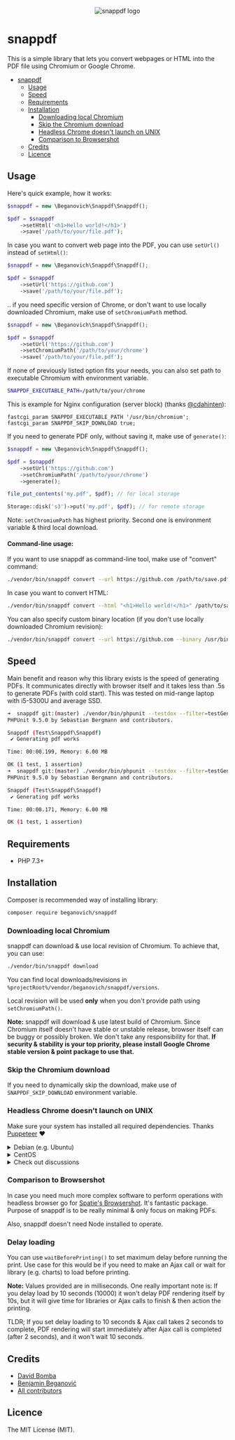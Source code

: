 <p align="center">
    <img src="https://raw.githubusercontent.com/beganovich/snappdf/master/cover.png" alt="snappdf logo">
</p>

# snappdf

This is a simple library that lets you convert webpages or HTML into the PDF file using Chromium or Google Chrome.

- [snappdf](#snappdf)
    * [Usage](#usage)
    * [Speed](#speed)
    * [Requirements](#requirements)
    * [Installation](#installation)
        + [Downloading local Chromium](#downloading-local-chromium)
        + [Skip the Chromium download](#skip-the-chromium-download)
        + [Headless Chrome doesn't launch on UNIX](#headless-chrome-doesnt-launch-on-unix)
        + [Comparison to Browsershot](#comparison-to-browsershot)
    * [Credits](#credits)
    * [Licence](#licence)

## Usage

Here's quick example, how it works:

```php
$snappdf = new \Beganovich\Snappdf\Snappdf();

$pdf = $snappdf
    ->setHtml('<h1>Hello world!</h1>')
    ->save('/path/to/your/file.pdf');
```

In case you want to convert web page into the PDF, you can use `setUrl()` instead of `setHtml()`:

```php
$snappdf = new \Beganovich\Snappdf\Snappdf();

$pdf = $snappdf
    ->setUrl('https://github.com')
    ->save('/path/to/your/file.pdf');
```

.. if you need specific version of Chrome, or don't want to use locally downloaded Chromium, make use
of `setChromiumPath` method.

```php
$snappdf = new \Beganovich\Snappdf\Snappdf();

$pdf = $snappdf
    ->setUrl('https://github.com')
    ->setChromiumPath('/path/to/your/chrome')
    ->save('/path/to/your/file.pdf');
```

If none of previously listed option fits your needs, you can also set path to executable Chromium with environment
variable.

```bash
SNAPPDF_EXECUTABLE_PATH=/path/to/your/chrome
```

This is example for Nginx configuration (server block) (thanks [@cdahinten](https://github.com/beganovich/snappdf/issues/15#issuecomment-776135341)):

```
fastcgi_param SNAPPDF_EXECUTABLE_PATH '/usr/bin/chromium';
fastcgi_param SNAPPDF_SKIP_DOWNLOAD true;
```

If you need to generate PDF only, without saving it, make use of `generate()`:

```php
$snappdf = new \Beganovich\Snappdf\Snappdf();

$pdf = $snappdf
    ->setUrl('https://github.com')
    ->setChromiumPath('/path/to/your/chrome')
    ->generate();

file_put_contents('my.pdf', $pdf); // for local storage

Storage::disk('s3')->put('my.pdf', $pdf); // for remote storage
```

Note: `setChromiumPath` has highest priority. Second one is environment variable & third local download.

#### Command-line usage:

If you want to use snappdf as command-line tool, make use of "convert" command:

```bash
./vendor/bin/snappdf convert --url https://github.com /path/to/save.pdf
```

In case you want to convert HTML:

```bash
./vendor/bin/snappdf convert --html "<h1>Hello world!</h1>" /path/to/save.pdf
```

You can also specify custom binary location (if you don't use locally downloaded Chromium revision):

```bash
./vendor/bin/snappdf convert --url https://github.com --binary /usr/bin/google-chrome /path/to/save.pdf
```

## Speed

Main benefit and reason why this library exists is the speed of generating PDFs. It communicates directly with browser
itself and it takes less than .5s to generate PDFs (with cold start). This was tested on mid-range laptop with i5-5300U
and average SSD.

```bash
➜  snappdf git:(master) ./vendor/bin/phpunit --testdox --filter=testGeneratingPdfWorks
PHPUnit 9.5.0 by Sebastian Bergmann and contributors.

Snappdf (Test\Snappdf\Snappdf)
 ✔ Generating pdf works

Time: 00:00.199, Memory: 6.00 MB

OK (1 test, 1 assertion)
➜  snappdf git:(master) ./vendor/bin/phpunit --testdox --filter=testGeneratingPdfWorks
PHPUnit 9.5.0 by Sebastian Bergmann and contributors.

Snappdf (Test\Snappdf\Snappdf)
 ✔ Generating pdf works

Time: 00:00.171, Memory: 6.00 MB

OK (1 test, 1 assertion)
```

## Requirements

- PHP 7.3+

## Installation

Composer is recommended way of installing library:

```bash
composer require beganovich/snappdf
```

### Downloading local Chromium

snappdf can download & use local revision of Chromium. To achieve that, you can use:

```bash
./vendor/bin/snappdf download
```

You can find local downloads/revisions in `%projectRoot%/vendor/beganovich/snappdf/versions`.

Local revision will be used **only** when you don't provide path using `setChromiumPath()`.

**Note:** snappdf will download & use latest build of Chromium. Since Chromium itself doesn't have stable or unstable
release, browser itself can be buggy or possibly broken. We don't take any responsibility for that. **If security &
stability is your top priority, please install Google Chrome stable version & point package to use that.**

### Skip the Chromium download

If you need to dynamically skip the download, make use of `SNAPPDF_SKIP_DOWNLOAD` environment variable.

### Headless Chrome doesn't launch on UNIX

Make sure your system has installed all required dependencies.
Thanks [Puppeteer](https://github.com/puppeteer/puppeteer/blob/main/docs/troubleshooting.md#chrome-headless-doesnt-launch-on-unix)
❤

<details>
<summary>Debian (e.g. Ubuntu)</summary>

```
ca-certificates
fonts-liberation
libappindicator3-1
libasound2
libatk-bridge2.0-0
libatk1.0-0
libc6
libcairo2
libcups2
libdbus-1-3
libexpat1
libfontconfig1
libgbm1
libgcc1
libglib2.0-0
libgtk-3-0
libnspr4
libnss3
libpango-1.0-0
libpangocairo-1.0-0
libstdc++6
libx11-6
libx11-xcb1
libxcb1
libxcomposite1
libxcursor1
libxdamage1
libxext6
libxfixes3
libxi6
libxrandr2
libxrender1
libxss1
libxtst6
lsb-release
wget
xdg-utils

Note: You might need to install ‘libgbm-dev’ and ‘libxshmfence-dev’ also. This is reported for Ubuntu 20.04.
```

</details>

<details>
<summary>CentOS</summary>

```
alsa-lib.x86_64
atk.x86_64
cups-libs.x86_64
gtk3.x86_64
ipa-gothic-fonts
libXcomposite.x86_64
libXcursor.x86_64
libXdamage.x86_64
libXext.x86_64
libXi.x86_64
libXrandr.x86_64
libXScrnSaver.x86_64
libXtst.x86_64
pango.x86_64
xorg-x11-fonts-100dpi
xorg-x11-fonts-75dpi
xorg-x11-fonts-cyrillic
xorg-x11-fonts-misc
xorg-x11-fonts-Type1
xorg-x11-utils
```

After installing dependencies you need to update nss library using this command

```
yum update nss -y
```

</details>

<details>
  <summary>Check out discussions</summary>

- [#290](https://github.com/puppeteer/puppeteer/issues/290) - Debian troubleshooting <br/>
- [#391](https://github.com/puppeteer/puppeteer/issues/391) - CentOS troubleshooting <br/>
- [#379](https://github.com/puppeteer/puppeteer/issues/379) - Alpine troubleshooting <br/>

</details>

### Comparison to Browsershot

In case you need much more complex software to perform operations with headless browser go
for [Spatie's Browsershot](https://github.com/spatie/browsershot). It's fantastic package. Purpose of snappdf is to be
really minimal & only focus on making PDFs.

Also, snappdf doesn't need Node installed to operate.

### Delay loading

You can use `waitBeforePrinting()` to set maximum delay before running the print. Use case for this would be if you need to
make an Ajax call or wait for library (e.g. charts) to load before printing.

**Note:**
Values provided are in milliseconds. One really important note is: If you delay load by 10 seconds (10000) it won't
delay PDF rendering itself by 10s, but it will give time for libraries or Ajax calls to finish & then action the
printing.

TLDR; If you set delay loading to 10 seconds & Ajax call takes 2 seconds to complete, PDF rendering will start
immediately after Ajax call is completed (after 2 seconds), and it won't wait 10 seconds.

## Credits

- [David Bomba](https://github.com/turbo124)
- [Benjamin Beganović](https://github.com/beganovich)
- [All contributors](https://github.com/beganovich/snappdf/contributors)

## Licence

The MIT License (MIT).
